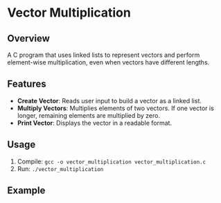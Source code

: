# Vector Multiplication

## Overview
A C program that uses linked lists to represent vectors and perform element-wise multiplication, even when vectors have different lengths.

## Features
- **Create Vector**: Reads user input to build a vector as a linked list.
- **Multiply Vectors**: Multiplies elements of two vectors. If one vector is longer, remaining elements are multiplied by zero.
- **Print Vector**: Displays the vector in a readable format.

## Usage
1. Compile: `gcc -o vector_multiplication vector_multiplication.c`
2. Run: `./vector_multiplication`

## Example
